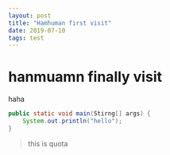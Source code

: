```yaml
---
layout: post
title: "Hamhuman first visit"
date: 2019-07-10
tags: test
---
```


# hanmuamn finally visit

haha

```java
public static void main(Stirng[] args) {
    System.out.println("hello");
}
```
> this is quota
